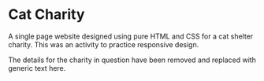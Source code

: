 # Cat Charity
A single page website designed using pure HTML and CSS for a cat shelter charity. This was an activity to practice responsive design.

The details for the charity in question have been removed and replaced with generic text here.
